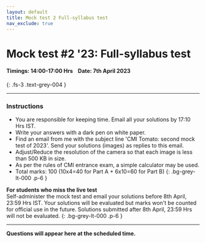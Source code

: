 ```yaml
---
layout: default
title: Mock test 2 Full-syllabus test
nav_exclude: true
---
```



#  Mock test #2 '23: Full-syllabus test

#### Timings: 14:00-17:00 Hrs &nbsp;&nbsp;  Date: 7th April 2023
{: .fs-3 .text-grey-004 }

---


### Instructions

- You are responsible for keeping time. Email all your solutions by 17:10 Hrs IST.
- Write your answers with a dark pen on white paper.
- Find an email from me with the subject line 'CMI Tomato: second mock test of 2023'. Send your solutions (images) as replies to this email.
- Adjust/Reduce the resolution of the camera so that each image is less than 500 KB in size.
- As per the rules of CMI entrance exam, a simple calculator may be used.
- Total marks: 100 (10x4=40 for Part A + 6x10=60 for Part B)
{: .bg-grey-lt-000 .p-6 }


**For students who miss the live test**<br>
Self-administer the mock test and email your solutions before 8th April, 23:59 Hrs IST. Your solutions will be evaluated
but marks won't be counted for official use in the future. Solutions submitted after 8th April, 23:59 Hrs will not be evaluated.
{: .bg-grey-lt-000 .p-6 }

---



**Questions will appear here at the scheduled time.**
